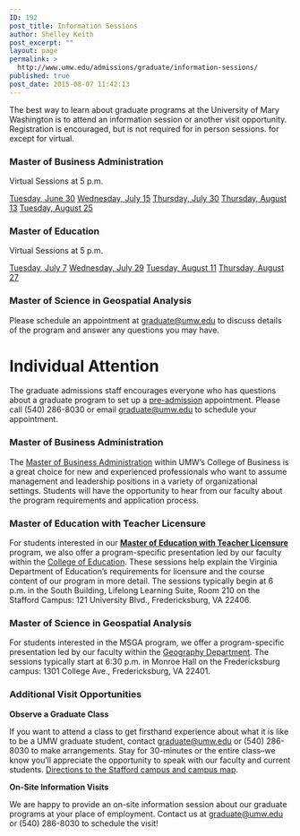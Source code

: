```yaml
---
ID: 192
post_title: Information Sessions
author: Shelley Keith
post_excerpt: ""
layout: page
permalink: >
  http://www.umw.edu/admissions/graduate/information-sessions/
published: true
post_date: 2015-08-07 11:42:13
---
```

The best way to learn about graduate programs at the University of Mary Washington is to attend an information session or another visit opportunity. Registration is encouraged, but is not required for in person sessions. for  except for virtual.
<h3>Master of Business Administration</h3>
Virtual Sessions at 5 p.m.

<a href="https://admissions.umw.edu/register/MBAVirtualJune2020">Tuesday, June 30</a>
<a href="https://admissions.umw.edu/register/?id=8e0bc5d6-e962-4bee-8387-22909dcd0d03">Wednesday, July 15</a>
<a href="https://admissions.umw.edu/register/?id=4a9ba229-56f6-4953-ac73-3690c9c8c957">Thursday, July 30</a>
<a href="https://admissions.umw.edu/register/?id=0a662629-baee-40bd-99c8-d5308db47286">Thursday, August 13</a>
<a href="https://admissions.umw.edu/register/?id=a2fb9f63-bf11-4c02-8655-02822c726aaf">Tuesday, August 25</a>
<h3>Master of Education</h3>
Virtual Sessions at 5 p.m.

<a href="https://admissions.umw.edu/register/?id=46dd536c-24c5-4515-b359-9f75a2c50276">Tuesday, July 7</a>
<a href="https://admissions.umw.edu/register/?id=a002792c-0a44-4674-bec8-f034df33add6">Wednesday, July 29</a>
<a href="https://admissions.umw.edu/register/?id=35966fd4-c1d4-456c-9982-eabf0f7a90cb">Tuesday, August 11</a>
<a href="https://admissions.umw.edu/register/?id=7a9df71f-dbd3-48cb-96ec-8e58be685fa5">Thursday, August 27</a>
<h3>Master of Science in Geospatial Analysis</h3>
Please schedule an appointment at <a href="mailto:graduate@umw.edu">graduate@umw.edu</a> to discuss details of the program and answer any questions you may have.
<h1>Individual Attention</h1>
The graduate admissions staff encourages everyone who has questions about a graduate program to set up a <a href="http://www.umw.edu/admissions/graduate/advising/">pre-admission</a> appointment. Please call (540) 286-8030 or email <a href="mailto:graduate@umw.edu">graduate@umw.edu</a> to schedule your appointment.
<h3>Master of Business Administration</h3>
The <a href="http://www.umw.edu/admissions/graduate/degrees/mba/">Master of Business Administration</a> within UMW’s College of Business is a great choice for new and experienced professionals who want to assume management and leadership positions in a variety of organizational settings. Students will have the opportunity to hear from our faculty about the program requirements and application process.
<h3>Master of Education with Teacher Licensure</h3>
For students interested in our <a href="http://www.umw.edu/admissions/graduate/degrees/med-teacher-licensure/"><strong>Master of Education with Teacher Licensure</strong></a> program, we also offer a program-specific presentation led by our faculty within the <a href="http://education.umw.edu">College of Education</a>. These sessions help explain the Virginia Department of Education’s requirements for licensure and the course content of our program in more detail. The sessions typically begin at 6 p.m. in the South Building, Lifelong Learning Suite, Room 210 on the Stafford Campus: 121 University Blvd., Fredericksburg, VA 22406.
<h3>Master of Science in Geospatial Analysis</h3>
For students interested in the MSGA program, we offer a program-specific presentation led by our faculty within the <a href="http://cas.umw.edu/geography/">Geography Department</a>. The sessions typically start at 6:30 p.m. in Monroe Hall on the Fredericksburg campus: 1301 College Ave., Fredericksburg, VA 22401.
<h3>Additional Visit Opportunities</h3>
<strong>Observe a Graduate Class</strong>

If you want to attend a class to get firsthand experience about what it is like to be a UMW graduate student, contact <a href="mailto:graduate@umw.edu">graduate@umw.edu</a> or (540) 286-8030 to make arrangements. Stay for 30-minutes or the entire class–we know you’ll appreciate the opportunity to speak with our faculty and current students. <a href="http://www.umw.edu/visitors/stafford-campus/">Directions to the Stafford campus and campus map</a>.

<strong>On-Site Information Visits</strong>

We are happy to provide an on-site information session about our graduate programs at your place of employment. Contact us at <a href="mailto:graduate@umw.edu">graduate@umw.edu</a> or (540) 286-8030 to schedule the visit!